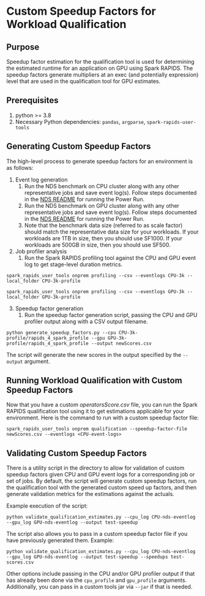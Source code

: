 # Custom Speedup Factors for Workload Qualification

## Purpose

Speedup factor estimation for the qualification tool is used for determining the estimated runtime for an application on GPU using Spark RAPIDS.  The speedup factors generate multipliers at an exec (and potentially expression) level that are used in the qualification tool for GPU estimates.

## Prerequisites

1. python >= 3.8
2. Necessary Python dependencies: `pandas`, `argparse`, `spark-rapids-user-tools`

## Generating Custom Speedup Factors

The high-level process to generate speedup factors for an environment is as follows:

1. Event log generation
   1. Run the NDS benchmark on CPU cluster along with any other representative jobs and save event log(s).  Follow steps documented in the [NDS README](https://github.com/NVIDIA/spark-rapids-benchmarks/blob/dev/nds/README.md) for running the Power Run.
   2. Run the NDS benchmark on GPU cluster along with any other representative jobs and save event log(s).  Follow steps documented in the [NDS README](https://github.com/NVIDIA/spark-rapids-benchmarks/blob/dev/nds/README.md) for running the Power Run.
   3. Note that the benchmark data size (referred to as scale factor) should match the representative data size for your workloads.  If your workloads are 1TB in size, then you should use SF1000.  If your workloads are 500GB in size, then you should use SF500.
2. Job profiler analysis
   1. Run the Spark RAPIDS profiling tool against the CPU and GPU event log to get stage-level duration metrics.
```
spark_rapids_user_tools onprem profiling --csv --eventlogs CPU-3k --local_folder CPU-3k-profile

spark_rapids_user_tools onprem profiling --csv --eventlogs GPU-3k --local_folder GPU-3k-profile
```
3. Speedup factor generation
   1. Run the speedup factor generation script, passing the CPU and GPU profiler output along with a CSV output filename.
```
python generate_speedup_factors.py --cpu CPU-3k-profile/rapids_4_spark_profile --gpu GPU-3k-profile/rapids_4_spark_profile --output newScores.csv
```

The script will generate the new scores in the output specified by the `--output` argument.

## Running Workload Qualification with Custom Speedup Factors

Now that you have a custom *operatorsScore.csv* file, you can run the Spark RAPIDS qualification tool using it to get estimations applicable for your environment.  Here is the command to run with a custom speedup factor file:
```
spark_rapids_user_tools onprem qualification --speedup-factor-file newScores.csv --eventlogs <CPU-event-logs>
```

## Validating Custom Speedup Factors

There is a utility script in the directory to allow for validation of custom speedup factors given CPU and GPU event logs for a corresponding job or set of jobs.  By default, the script will generate custom speedup factors, run the qualification tool with the generated custom speed up factors, and then generate validation metrics for the estimations against the actuals.

Example execution of the script:
```
python validate_qualification_estimates.py --cpu_log CPU-nds-eventlog --gpu_log GPU-nds-eventlog --output test-speedup
```

The script also allows you to pass in a custom speedup factor file if you have previously generated them.  Example:
```
python validate_qualification_estimates.py --cpu_log CPU-nds-eventlog --gpu_log GPU-nds-eventlog --output test-speedup --speedups test-scores.csv
```

Other options include passing in the CPU and/or GPU profiler output if that has already been done via the `cpu_profile` and `gpu_profile` arguments.  Additionally, you can pass in a custom tools jar via `--jar` if that is needed.
